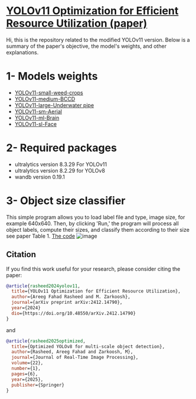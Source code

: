 # [YOLOv11 Optimization for Efficient Resource Utilization (paper)](https://arxiv.org/abs/2412.14790)
Hi, this is the repository related to the modified YOLOv11 version. Below is a summary of the paper's objective, the model's weights, and other explanations.

# 1- Models weights
- [YOLOv11-small-weed-crops](https://github.com/AREEG94FAHAD/yolov11/blob/main/model%20weights)
- [YOLOv11-medium-BCCD](https://github.com/AREEG94FAHAD/yolov11/blob/main/model%20weights)
- [YOLOv11-large-Underwater pipe](https://github.com/AREEG94FAHAD/yolov11/tree/main/model%20weights)
- [YOLOv11-sm-Aerial](https://github.com/AREEG94FAHAD/yolov11/blob/main/model%20weights)
- [YOLOv11-ml-Brain](https://github.com/AREEG94FAHAD/yolov11/blob/main/model%20weights)
- [YOLOv11-sl-Face](https://github.com/AREEG94FAHAD/yolov11/blob/main/model%20weights)

# 2- Required packages
- ultralytics version 8.3.29 For YOLOv11
- ultralytics version 8.2.29 for YOLOv8
- wandb version 0.19.1

# 3- Object size classifier
This simple program allows you to load label file and type, image size, for example 640x640. Then, by clicking 'Run,' the program will process all object labels, compute their sizes, and classify them according to their size see paper Table 1. [The code](https://github.com/AREEG94FAHAD/yolov11/tree/main/object%20size%20classifier)
![image](https://github.com/user-attachments/assets/cd451a5b-e8d1-4b73-af26-c9eb618d5cf4)


## Citation

If you find this work useful for your research, please consider citing the paper:

```bibtex
@article{rasheed2024yolov11,
  title={YOLOv11 Optimization for Efficient Resource Utilization},
  author={Areeg Fahad Rasheed and M. Zarkoosh},
  journal={arXiv preprint arXiv:2412.14790},
  year={2024}
  dio={https://doi.org/10.48550/arXiv.2412.14790}
}
```

and 

```bibtex
@article{rasheed2025optimized,
  title={Optimized YOLOv8 for multi-scale object detection},
  author={Rasheed, Areeg Fahad and Zarkoosh, M},
  journal={Journal of Real-Time Image Processing},
  volume={22},
  number={1},
  pages={6},
  year={2025},
  publisher={Springer}
}
```



